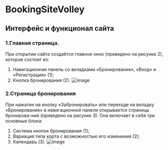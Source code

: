# BookingSiteVolley

## Интерфейс и функционал сайта

### 1.Главная страница.

При открытии сайта создаётся главное окно (приведено на 
рисунке 2), которое состоит из:
1.	Навигационная панель со вкладками «Бронирование», «Вход» и «Регистрация» (1);
2.	Кнопка бронирования (2).
![image](https://github.com/user-attachments/assets/d55a931f-8fdd-4389-ba45-b181816b07a5)


### 2.Страница бронирования

При нажатии на кнопку «Забронировать» или переходе на вкладку «Бронирование» в навигационной панели открывается страница бронирова-ния (приведено на рисунке 3). Она включает в себя три основные блока:
1.	Система кнопок бронирования (1);
2.	Вариация типа корта с возможностью его изменения (2);
3.	Календарь (3).
![image](https://github.com/user-attachments/assets/482aa638-92fb-4820-b232-bb3b52bfc3ec)
